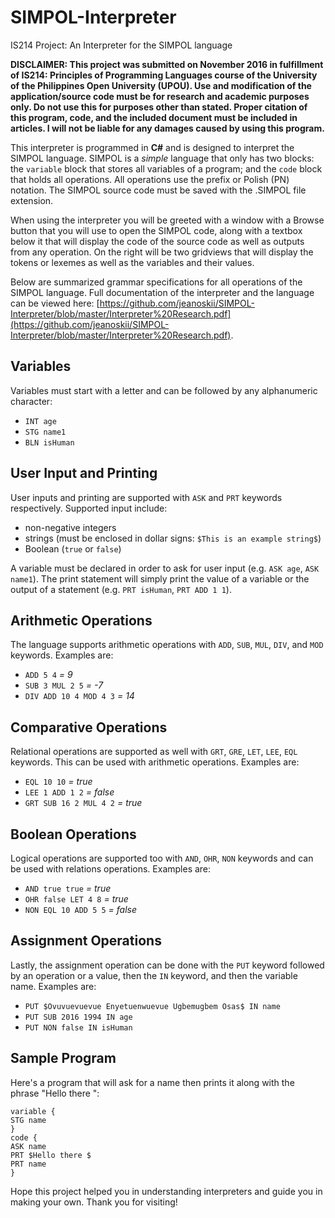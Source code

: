 # SIMPOL-Interpreter
IS214 Project: An Interpreter for the SIMPOL language

**DISCLAIMER: This project was submitted on November 2016 in fulfillment of IS214: Principles of Programming Languages course of the University of the Philippines Open University (UPOU). Use and modification of the application/source code must be for research and academic purposes only. Do not use this for purposes other than stated. Proper citation of this program, code, and the included document must be included in articles. I will not be liable for any damages caused by using this program.**

This interpreter is programmed in **C#** and is designed to interpret the SIMPOL language. SIMPOL is a *simple* language that only has two blocks: the `variable` block that stores all variables of a program; and the `code` block that holds all operations. All operations use the prefix or Polish (PN) notation. The SIMPOL source code must be saved with the .SIMPOL file extension.

When using the interpreter you will be greeted with a window with a Browse button that you will use to open the SIMPOL code, along with a textbox below it that will display the code of the source code as well as outputs from any operation. On the right will be two gridviews that will display the tokens or lexemes as well as the variables and their values.

Below are summarized grammar specifications for all operations of the SIMPOL language. Full documentation of the interpreter and the language can be viewed here: [https://github.com/jeanoskii/SIMPOL-Interpreter/blob/master/Interpreter%20Research.pdf](https://github.com/jeanoskii/SIMPOL-Interpreter/blob/master/Interpreter%20Research.pdf).

## Variables
Variables must start with a letter and can be followed by any alphanumeric character:
* `INT age`
* `STG name1`
* `BLN isHuman`

## User Input and Printing
User inputs and printing are supported with `ASK` and `PRT` keywords respectively. Supported input include:
* non-negative integers
* strings (must be enclosed in dollar signs: `$This is an example string$`)
* Boolean (`true` or `false`)

A variable must be declared in order to ask for user input (e.g. `ASK age`, `ASK name1`). The print statement will simply print the value of a variable or the output of a statement (e.g. `PRT isHuman`, `PRT ADD 1 1`).

## Arithmetic Operations
The language supports arithmetic operations with `ADD`, `SUB`, `MUL`, `DIV`, and `MOD` keywords. Examples are:
* `ADD 5 4` *= 9*
* `SUB 3 MUL 2 5` *= -7*
* `DIV ADD 10 4 MOD 4 3` *= 14*

## Comparative Operations
Relational operations are supported as well with `GRT`, `GRE`, `LET`, `LEE`, `EQL` keywords. This can be used with arithmetic operations. Examples are:
* `EQL 10 10` *= true*
* `LEE 1 ADD 1 2` *= false*
* `GRT SUB 16 2 MUL 4 2` *= true*

## Boolean Operations
Logical operations are supported too with `AND`, `OHR`, `NON` keywords and can be used with relations operations. Examples are:
* `AND true true` *= true*
* `OHR false LET 4 8` *= true*
* `NON EQL 10 ADD 5 5` *= false*

## Assignment Operations
Lastly, the assignment operation can be done with the `PUT` keyword followed by an operation or a value, then the `IN` keyword, and then the variable name. Examples are:
* `PUT $Ovuvuevuevue Enyetuenwuevue Ugbemugbem Osas$ IN name`
* `PUT SUB 2016 1994 IN age`
* `PUT NON false IN isHuman`

## Sample Program
Here's a program that will ask for a name then prints it along with the phrase "Hello there ":
```
variable {
STG name
}
code {
ASK name    
PRT $Hello there $
PRT name
}
```

Hope this project helped you in understanding interpreters and guide you in making your own. Thank you for visiting! 
